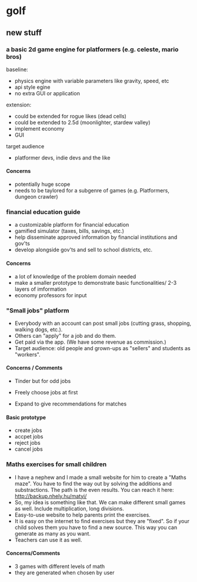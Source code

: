 # golf
## new stuff

### a basic 2d game engine for platformers (e.g. celeste, mario bros)

baseline:
- physics engine with variable parameters like gravity, speed, etc
- api style egine
- no extra GUI or application

extension:
- could be extended for rogue likes (dead cells)
- could be extended to 2.5d (moonlighter, stardew valley)
- implement economy
- GUI

target audience
- platformer devs, indie devs and the like

#### Concerns
- potentially huge scope
- needs to be taylored for a subgenre of games (e.g. Platformers, dungeon crawler)

### financial education guide
- a customizable platform for financial education
- gamified simulator (taxes, bills, savings, etc.)
- help disseminate approved information by financial institutions and gov'ts
- develop alongside gov'ts and sell to school districts, etc.

#### Concerns
- a lot of knowledge of the problem domain needed
- make a smaller prototype to demonstrate basic functionalities/ 2-3 layers of imformation
- economy professors for input

### "Small jobs" platform
- Everybody with an account can post small jobs (cutting grass, shopping, walking dogs, etc.).
- Others can "apply" for a job and do them.
- Get paid via the app. (We have some revenue as commission.)
- Target audience: old people and grown-ups as "sellers" and students as "workers".

#### Concerns / Comments
- Tinder but for odd jobs
- Freely choose jobs at first

- Expand to give recommendations for matches

#### Basic prototype
- create jobs
- accpet jobs
- reject jobs
- cancel jobs

### Maths exercises for small children
- I have a nephew and I made a small website for him to create a "Maths maze". You have to find the way out by solving the additions and substractions. The path is the even results. You can reach it here: http://backup.nhely.hu/matyi/
- So, my idea is something like that. We can make different small games as well. Include multiplication, long divisions.
- Easy-to-use website to help parents print the exercises.
- It is easy on the internet to find exercises but they are "fixed". So if your child solves them you have to find a new source. This way you can generate as many as you want.
- Teachers can use it as well.

#### Concerns/Comments
- 3 games with different levels of math
- they are generated when chosen by user
